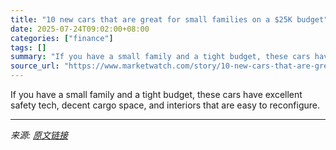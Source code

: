 ```yaml
---
title: "10 new cars that are great for small families on a $25K budget"
date: 2025-07-24T09:02:00+08:00
categories: ["finance"]
tags: []
summary: "If you have a small family and a tight budget, these cars have excellent safety tech, decent cargo space, and interiors that are easy to reconfigure."
source_url: "https://www.marketwatch.com/story/10-new-cars-that-are-great-for-small-families-on-a-25k-budget-ce663a41?mod=mw_rss_topstories"
---
```


If you have a small family and a tight budget, these cars have excellent safety tech, decent cargo space, and interiors that are easy to reconfigure.

---

*来源: [原文链接](https://www.marketwatch.com/story/10-new-cars-that-are-great-for-small-families-on-a-25k-budget-ce663a41?mod=mw_rss_topstories)*
